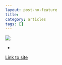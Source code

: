 ```yaml
---
layout: post-no-feature
title:
category: articles
tags: []
---
```


<a href="">![](/images/.jpg)</a>

*

[Link to site](http://example.com)